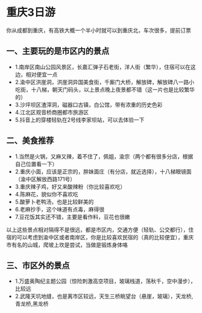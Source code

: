 # 重庆3日游
你从成都到重庆，有高铁大概一个半小时就可以到重庆北，车次很多，提前订票

## 一、主要玩的是市区内的景点
+ 1.南岸区南山公园风景区，长嘉汇弹子石老街，洋人街（繁华），住宿可以在这边，相对便宜一点
+ 2.渝中区洪崖洞，洪崖洞异国美食街，千厮门大桥，解放碑，解放碑八一路小吃街，十八梯，朝天门码头，以上景点晚上夜景都不错（这一片也是比较繁华的）
+ 3.沙坪坝区渣滓洞，磁器口古镇，白公馆，带有浓重的历史色彩
+ 4.江北区观音桥商圈都市旅游区
+ 5.抖音上的穿楼轻轨在2号线李家坝站，可以去体验一下

## 二、美食推荐
+ 1.当然是火锅，又麻又辣，着不住了，佩姐，渝宗（两个都有很多分店，根据自己位置看一下）
+ 2.重庆小面，应该是正宗的，胖妹面庄（有分店，就近选择），十八梯眼镜面（渝中区解放西路171号）
+ 3.重庆辣子鸡，好又来酸辣粉（你比较喜欢吃）
+ 4.陈麻花，貌似你不喜欢吃
+ 5.酸萝卜老鸭汤，也是比较鲜美的
+ 6.老麻抄手，这个味道有点毒，麻得很
+ 7.豆花饭其实还不错，主要是看作料，豆花也很嫩

以上这些景点相对隔得不是很远，都是市区内，交通方便（轻轨、公交都行），住宿的可以考虑到渝中区或者南岸区，你是比较喜欢民宿的（真的比较便宜），重庆市有名的山城，爬坡上坎是尝试，当做是锻炼身体咯


## 三、市区外的景点
+ 1.万盛奥陶纪主题公园（惊险刺激高空项目，玻璃栈道，荡秋千，空中漫步），比较远
+ 2.武隆天坑地缝，也是离市区较远，天生三桥眺望台（悬崖，玻璃），天龙桥,青龙桥,黑龙桥